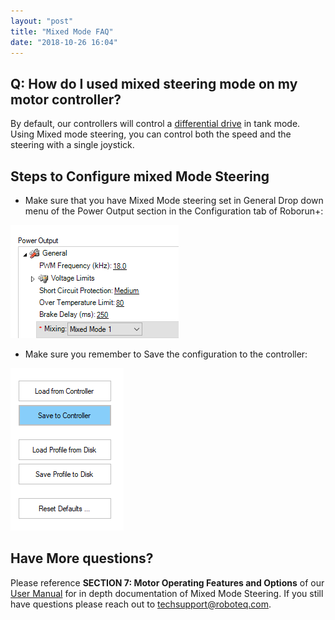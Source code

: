 ```yaml
---
layout: "post"
title: "Mixed Mode FAQ"
date: "2018-10-26 16:04"
---
```


Q: How do I used mixed steering mode on my motor controller?
------------

By default, our controllers will control a [differential drive](https://en.wikipedia.org/wiki/Differential_wheeled_robot) in tank mode. Using Mixed mode steering, you can control both the speed and the steering with a single joystick.

Steps to Configure mixed Mode Steering
--------------

* Make sure that you have Mixed Mode steering set in General Drop down menu of the Power Output section in the Configuration tab of Roborun+:

![](assets/markdown-img-paste-20181108094121295.png)

* Make sure you remember to Save the configuration to the controller:

![](assets/markdown-img-paste-20181108094223488.png)


Have More questions?
-------------

Please reference **SECTION 7: Motor Operating Features and Options** of our [User Manual] for in depth documentation of Mixed Mode Steering. If you still have questions please reach out to [techsupport@roboteq.com](mailto:techsupport@roboteq.com).

<!--START FAQ Footer -->

<!-- Reference Links -->

[User Manual]:https://www.roboteq.com/index.php/docman/motor-controllers-documents-and-files/documentation/user-manual/272-roboteq-controllers-user-manual-v17/file
[MicroBasic]:https://www.roboteq.com/index.php/technology-menu/microbasic-technology
[C API]:https://www.roboteq.com/index.php/docman/motor-controllers-documents-and-files/nxtgen-downloads-1/application-programming-interface/348-roboteq-linux-winapi-manual/file
[Files Download]:https://www.roboteq.com/index.php/support/downloads

<!-- Application Notes -->

[AGV Application Note]:https://www.roboteq.com/index.php/applications/100-how-to/278-building-a-magnetic-track-guided-agv


<!-- FAQs -->

[RS232/TTL FAQ]:https://www.roboteq.com/index.php/support/setup-troubleshooting-faq/93-support/361-q-connecting-to-arduino

<!-- 3rd Party Links -->

[ROS Driver]:https://github.com/g/roboteq

<!-- For emails, prodcuct pages should be the default link for product names -->
<!-- Single Channel Induction -->

[FIM2360S]:https://www.roboteq.com/index.php/component/virtuemart/388/8/motor-controllers/fim2360s-detail?Itemid=0

<!-- Single Channel Brushless -->

[FBL2360S]:https://www.roboteq.com/index.php/component/virtuemart/348/fbl2360s-detail?Itemid=971
[SBL2360S]:https://www.roboteq.com/index.php/roboteq-products-and-services/brushless-dc-motor-controllers/395/sbl2360s-detail

<!-- Brushless -->

[SBL2360]:https://www.roboteq.com/index.php/roboteq-products-and-services/brushless-dc-motor-controllers/393/sbl2360-277-detail

<!-- Single Channel Brushed -->

[XDC2460S]: https://www.roboteq.com/index.php/component/virtuemart/335/xdc2230-319-326-detail?Itemid=970

<!-- Brushed -->

[MDC2460]: https://www.roboteq.com/index.php/component/virtuemart/313/mdc2460-274-detail?Itemid=970
[XDC2460]: https://www.roboteq.com/index.php/component/virtuemart/326/xdc2230-319-detail

<!-- MagSensors -->

[MGS1600GY]:https://www.roboteq.com/index.php/roboteq-products-and-services/magnetic-guide-sensors/320/mgs1600cgy-magnetic-sensor-with-gyroscope-detail


<!-- END FAQ Footer -->
